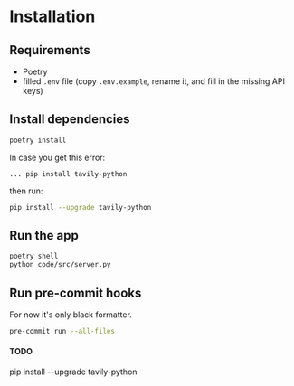 # Installation

## Requirements

- Poetry
- filled `.env` file (copy `.env.example`, rename it, and fill in the missing API keys)

## Install dependencies

```bash
poetry install
```

In case you get this error:
```
... pip install tavily-python
```
then run:
```bash
pip install --upgrade tavily-python
```

## Run the app

```bash
poetry shell
python code/src/server.py
```

## Run pre-commit hooks

For now it's only black formatter.

```bash
pre-commit run --all-files
```

#### TODO
pip install --upgrade tavily-python